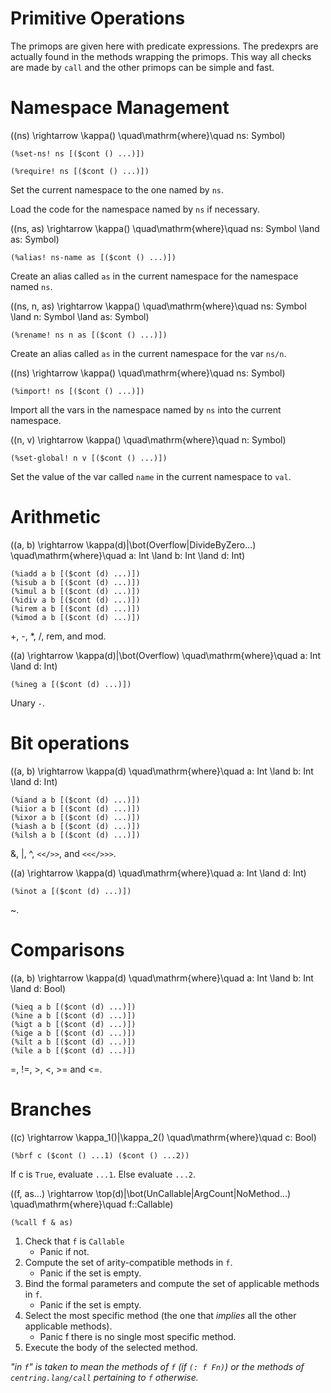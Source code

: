 # Primitive Operations

The primops are given here with predicate expressions. The predexprs are
actually found in the methods wrapping the primops. This way all checks are made
by `call` and the other primops can be simple and fast.

# Namespace Management

\((ns) \rightarrow \kappa() \quad\mathrm{where}\quad ns: Symbol\)

    (%set-ns! ns [($cont () ...)])

    (%require! ns [($cont () ...)])
Set the current namespace to the one named by `ns`.

Load the code for the namespace named by `ns` if necessary.
<!-- What does 'necessary' mean? When it hasn't been loaded yet? When the file
has changed on disk? -->

\((ns, as) \rightarrow \kappa()
  \quad\mathrm{where}\quad ns: Symbol \land as: Symbol\)

    (%alias! ns-name as [($cont () ...)])
Create an alias called `as` in the current namespace for the namespace named `ns`.

\((ns, n, as) \rightarrow \kappa()
  \quad\mathrm{where}\quad ns: Symbol \land n: Symbol \land as: Symbol\)

    (%rename! ns n as [($cont () ...)])
Create an alias called `as` in the current namespace for the var `ns/n`.

\((ns) \rightarrow \kappa() \quad\mathrm{where}\quad ns: Symbol\)

    (%import! ns [($cont () ...)])
Import all the vars in the namespace named by `ns` into the current namespace.

\((n, v) \rightarrow \kappa() \quad\mathrm{where}\quad n: Symbol\)

    (%set-global! n v [($cont () ...)])
Set the value of the var called `name` in the current namespace to `val`.

<!-- These should probably say `(? (unqualified-symbol? ns-name))` or sth. -->
<!-- Need to address public/private and syntax/runtime distinctions -->

# Arithmetic

\((a, b) \rightarrow \kappa(d)|\bot(Overflow|DivideByZero...)
  \quad\mathrm{where}\quad a: Int \land b: Int \land d: Int\)

    (%iadd a b [($cont (d) ...)])
    (%isub a b [($cont (d) ...)])
    (%imul a b [($cont (d) ...)])
    (%idiv a b [($cont (d) ...)])
    (%irem a b [($cont (d) ...)])
    (%imod a b [($cont (d) ...)])

+, -, *, /, rem, and mod.

\((a) \rightarrow \kappa(d)|\bot(Overflow)
  \quad\mathrm{where}\quad a: Int \land d: Int\)

    (%ineg a [($cont (d) ...)])

Unary `-`.

# Bit operations

\((a, b) \rightarrow \kappa(d)
  \quad\mathrm{where}\quad a: Int \land b: Int \land d: Int\)

    (%iand a b [($cont (d) ...)])
    (%iior a b [($cont (d) ...)])
    (%ixor a b [($cont (d) ...)])
    (%iash a b [($cont (d) ...)])
    (%ilsh a b [($cont (d) ...)])

&, |, ^, `<</>>`, and `<<</>>>`.

\((a) \rightarrow \kappa(d)
  \quad\mathrm{where}\quad a: Int \land d: Int\)

    (%inot a [($cont (d) ...)])

~.

# Comparisons

\((a, b) \rightarrow \kappa(d)
  \quad\mathrm{where}\quad a: Int \land b: Int \land d: Bool\)

    (%ieq a b [($cont (d) ...)])
    (%ine a b [($cont (d) ...)])
    (%igt a b [($cont (d) ...)])
    (%ige a b [($cont (d) ...)])
    (%ilt a b [($cont (d) ...)])
    (%ile a b [($cont (d) ...)])

=, !=, >, <, >= and <=.

# Branches

\((c) \rightarrow \kappa_1()|\kappa_2()
  \quad\mathrm{where}\quad c: Bool\)

    (%brf c ($cont () ...1) ($cont () ...2))

If c is `True`, evaluate `...1`. Else evaluate `...2`.

<!-- If this is used to implement dispatch, how to ensure `(: c Bool)`? -->

\((f, as...) \rightarrow \top(d)|\bot(UnCallable|ArgCount|NoMethod...)
  \quad\mathrm{where}\quad f::Callable\)

    (%call f & as)

1. Check that `f` is `Callable`
    * Panic if not.
2. Compute the set of arity-compatible methods in `f`.
    * Panic if the set is empty.
3. Bind the formal parameters and compute the set of applicable methods in `f`.
    * Panic if the set is empty.
4. Select the most specific method (the one that *implies* all the other
   applicable methods).
    * Panic f there is no single most specific method.
5. Execute the body of the selected method.

*"in `f`" is taken to mean the methods of `f` (if `(: f Fn)`) or the methods of
  `centring.lang/call` pertaining to `f` otherwise.*
